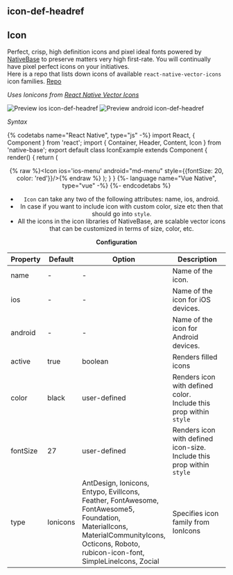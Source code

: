 ## icon-def-headref
## Icon

Perfect, crisp, high definition icons and pixel ideal fonts powered by <a href="https://nativebase.io/">NativeBase</a> to preserve matters very high first-rate. You will continually have pixel perfect icons on your initiatives.<br />
Here is a repo that lists down icons of available `react-native-vector-icons` icon families. [Repo](https://github.com/GeekyAnts/NativeBase-VectorIconApp)<br />

*Uses Ionicons from [React Native Vector Icons](https://github.com/oblador/react-native-vector-icons)*

![Preview ios icon-def-headref](https://raw.githubusercontent.com/GeekyAnts/NativeBase-KitchenSink/v2.6.1/screenshots/ios/icons.png)
![Preview android icon-def-headref](https://raw.githubusercontent.com/GeekyAnts/NativeBase-KitchenSink/v2.6.1/screenshots/android/icons.png)

*Syntax*

{% codetabs name="React Native", type="js" -%}
import React, { Component } from 'react';
import { Container, Header, Content, Icon } from 'native-base';
export default class IconExample extends Component {
  render() {
    return (
      <Container>
        <Header />
        <Content>
          <Icon name='home' />
          {% raw %}<Icon ios='ios-menu' android="md-menu" style={{fontSize: 20, color: 'red'}}/>{% endraw %}
          <Icon type="FontAwesome" name="home" />
        </Content>
      </Container>
    );
  }
}
{%- language name="Vue Native", type="vue" -%}
<template>
  <nb-container>
    <nb-header />
    <nb-content>
      <nb-icon name='home' />
      <nb-icon ios="ios-menu" android="md-menu" :style="{ fontSize: 20, color: 'red' }" />
      <nb-icon type="FontAwesome" name="home"/>
    </nb-content>
  </nb-container>
</template>
{%- endcodetabs %}
<br />


* <code>Icon</code> can take any two of the following attributes: name, ios, android.
* In case if you want to include icon with custom color, size etc then that should go into <code>style</code>.
* All the icons in the icon libraries of NativeBase, are scalable vector icons that can be customized in terms of size, color, etc.

**Configuration**

<table class = "table table-bordered">
        <thead>
            <tr>
                <th>Property</th>
                <th>Default</th>
                <th>Option</th>
                <th width="50%">
                    Description
                </th>
            </tr>
        </thead>
        <tbody>
            <tr>
                <td>name</td>
                <td> - </td>
                <td> - </td>
                <td>Name of the icon.</td>
            </tr>
            <tr>
                <td>ios</td>
                <td> - </td>
                <td> - </td>
                <td>Name of the icon for iOS devices.</td>
            </tr>
            <tr>
                <td>android</td>
                <td> - </td>
                <td> - </td>
                <td>Name of the icon for Android devices.</td>
            </tr>
            <tr>
                <td>active</td>
                <td>true</td>
                <td>boolean</td>
                <td>Renders filled icons</td>
            </tr>
            <tr>
                <td>color</td>
                <td>black</td>
                <td>user-defined</td>
                <td>
                    Renders icon with defined color.<br />
                    Include this prop within <code>style</code>
                </td>
            </tr>
            <tr>
                <td>fontSize</td>
                <td>27</td>
                <td>user-defined</td>
                <td>
                    Renders icon with defined icon-size.<br />
                    Include this prop within <code>style</code>
                </td>
            </tr>
            <tr>
                <td>type</td>
                <td>Ionicons</td>
                <td>AntDesign, Ionicons, Entypo, EvilIcons, Feather, FontAwesome, FontAwesome5, Foundation, MaterialIcons, MaterialCommunityIcons, Octicons, Roboto, rubicon-icon-font, SimpleLineIcons, Zocial</td>
                <td>Specifies icon family from IonIcons</td>
            </tr>
        </tbody>
    </table>
     <p>
    <div id="" class="mobileDevice" style="background: url(&quot;https://docs-v2.nativebase.io/docs/assets/iosphone.png&quot;) no-repeat; padding: 63px 20px 100px 15px; width: 292px; height: 600px;margin:0 auto;float:none;">
        <img src="https://raw.githubusercontent.com/GeekyAnts/NativeBase-KitchenSink/v2.6.1/screenshots/ios/icons.png" alt="" style="display:block !important" />
    </div>
</p>
    <br />